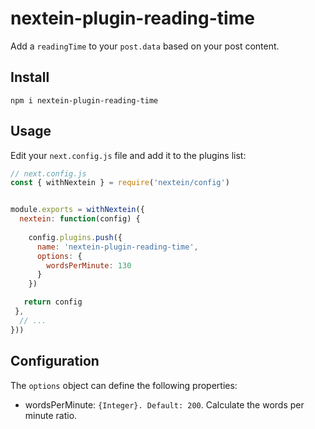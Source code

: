 # nextein-plugin-reading-time
Add a `readingTime` to your `post.data` based on your post content.


## Install

```
npm i nextein-plugin-reading-time
```

## Usage

Edit your `next.config.js` file and add it to the plugins list:

```js
// next.config.js
const { withNextein } = require('nextein/config')


module.exports = withNextein({
  nextein: function(config) {
   
    config.plugins.push({
      name: 'nextein-plugin-reading-time',
      options: {
        wordsPerMinute: 130
      }
    })

   return config
 },
  // ...
}))

```

## Configuration

The `options` object can define the following properties:

- wordsPerMinute: `{Integer}. Default: 200`. Calculate the words per minute ratio.

